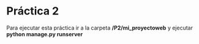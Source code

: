 # Práctica 2

Para ejecutar esta práctica ir a la carpeta **/P2/mi_proyectoweb** y ejecutar **python manage.py runserver**

